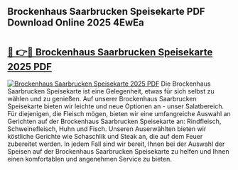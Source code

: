 ## Brockenhaus Saarbrucken Speisekarte PDF Download Online 2025 4EwEa

# <h2><a href="http://gc97eoo.nevu.top/?p=Brockenhaus+Saarbrucken+Speisekarte">🔗 👉🔴 Brockenhaus Saarbrucken Speisekarte 2025 PDF</a></h2>

[![Brockenhaus Saarbrucken Speisekarte 2025 PDF](https://i.imgur.com/dBaPXMq.png)](http://gc97eoo.nevu.top/?p=Brockenhaus+Saarbrucken+Speisekarte)
Die Brockenhaus Saarbrucken Speisekarte ist eine Gelegenheit, etwas für sich selbst zu wählen und zu genießen. Auf unserer Brockenhaus Saarbrucken Speisekarte bieten wir leichte und neue Optionen an - unser Salatbereich. Für diejenigen, die Fleisch mögen, bieten wir eine umfangreiche Auswahl an Gerichten auf der Brockenhaus Saarbrucken Speisekarte an: Rindfleisch, Schweinefleisch, Huhn und Fisch. Unseren Auserwählten bieten wir köstliche Gerichte wie Schaschlik und Steak an, die auf dem Feuer zubereitet werden. In jedem Fall sind wir bereit, Ihnen bei der Auswahl der Speisen auf der Brockenhaus Saarbrucken Speisekarte zu helfen und Ihnen einen komfortablen und angenehmen Service zu bieten.

